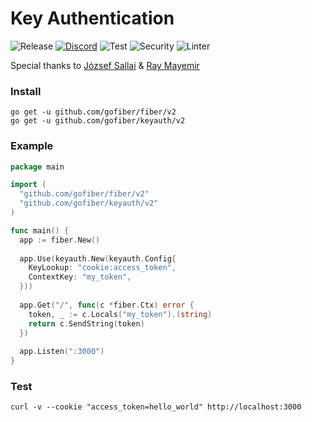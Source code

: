 # Key Authentication

![Release](https://img.shields.io/github/release/gofiber/keyauth.svg)
[![Discord](https://img.shields.io/badge/discord-join%20channel-7289DA)](https://gofiber.io/discord)
![Test](https://github.com/gofiber/keyauth/workflows/Test/badge.svg)
![Security](https://github.com/gofiber/keyauth/workflows/Security/badge.svg)
![Linter](https://github.com/gofiber/keyauth/workflows/Linter/badge.svg)

Special thanks to [József Sallai](https://github.com/jozsefsallai) & [Ray Mayemir](https://github.com/raymayemir)

### Install
```
go get -u github.com/gofiber/fiber/v2
go get -u github.com/gofiber/keyauth/v2
```
### Example
```go
package main

import (
  "github.com/gofiber/fiber/v2"
  "github.com/gofiber/keyauth/v2"
)

func main() {
  app := fiber.New()
  
  app.Use(keyauth.New(keyauth.Config{
    KeyLookup: "cookie:access_token",
    ContextKey: "my_token",
  }))
  
  app.Get("/", func(c *fiber.Ctx) error {
    token, _ := c.Locals("my_token").(string)
    return c.SendString(token)
  })
  
  app.Listen(":3000")
}
```
### Test
```curl
curl -v --cookie "access_token=hello_world" http://localhost:3000
```
